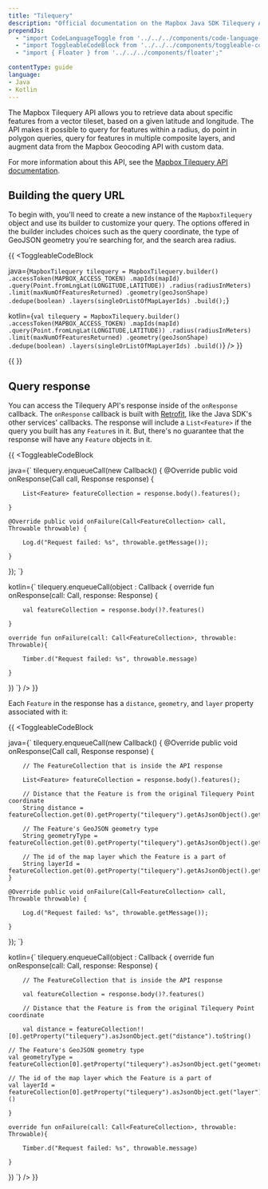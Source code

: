 ```yaml
---
title: "Tilequery"
description: "Official documentation on the Mapbox Java SDK Tilequery API."
prependJs:
  - "import CodeLanguageToggle from '../../../components/code-language-toggle';"
  - "import ToggleableCodeBlock from '../../../components/toggleable-code-block';"
  - "import { Floater } from '../../../components/floater';"

contentType: guide
language:
- Java
- Kotlin
---
```


The Mapbox Tilequery API allows you to retrieve data about specific features from a vector tileset, based on a given latitude and longitude. The API makes it possible to query for features within a radius, do point in polygon queries, query for features in multiple composite layers, and augment data from the Mapbox Geocoding API with custom data.

For more information about this API, see the [Mapbox Tilequery API documentation](https://www.mapbox.com/api-documentation/maps/#tilequery).

## Building the query URL

To begin with, you'll need to create a new instance of the `MapboxTilequery` object and use its builder to customize your query. The options offered in the builder includes choices such as the query coordinate, the type of GeoJSON geometry you're searching for, and the search area radius.

{{
<CodeLanguageToggle id="tilequery-request" />
<ToggleableCodeBlock

java={`
MapboxTilequery tilequery = MapboxTilequery.builder()
	.accessToken(MAPBOX_ACCESS_TOKEN)
	.mapIds(mapId)
	.query(Point.fromLngLat(LONGITUDE,LATITUDE))
	.radius(radiusInMeters)
	.limit(maxNumOfFeaturesReturned)
	.geometry(geoJsonShape)
	.dedupe(boolean)
	.layers(singleOrListOfMapLayerIds)
	.build();
`}

kotlin={`
val tilequery = MapboxTilequery.builder()
	.accessToken(MAPBOX_ACCESS_TOKEN)
	.mapIds(mapId)
	.query(Point.fromLngLat(LONGITUDE,LATITUDE))
	.radius(radiusInMeters)
	.limit(maxNumOfFeaturesReturned)
	.geometry(geoJsonShape)
	.dedupe(boolean)
	.layers(singleOrListOfMapLayerIds)
	.build()
`}
/>
}}

{{
  <Floater
    url="https://www.mapbox.com/help/tilequery-api-playground/"
    title="Tilequery Playground"
    category="playground"
    text="Explore how to use the Tilequery API to retrieve features from vector tiles."
    clear={true}
  />
}}

## Query response

You can access the Tilequery API's response inside of the `onResponse` callback.
The `onResponse` callback is built with [Retrofit](https://square.github.io/retrofit/), like the Java SDK's other services' callbacks. The response will include a `List<Feature>` if the query you built has any `Feature`s in it. But, there's no guarantee that the response will have any `Feature` objects in it.  

{{
<CodeLanguageToggle id="tilequery-response" />
<ToggleableCodeBlock

java={`
tilequery.enqueueCall(new Callback<FeatureCollection>() {
	@Override public void onResponse(Call<FeatureCollection> call, Response<FeatureCollection> response) {

		List<Feature> featureCollection = response.body().features();

	}

	@Override public void onFailure(Call<FeatureCollection> call, Throwable throwable) {

		Log.d("Request failed: %s", throwable.getMessage());

	}
});
`}

kotlin={`
tilequery.enqueueCall(object : Callback<FeatureCollection> {
	override fun onResponse(call: Call<FeatureCollection>, response: Response<FeatureCollection>) {

		val featureCollection = response.body()?.features()

	}

	override fun onFailure(call: Call<FeatureCollection>, throwable: Throwable){

		Timber.d("Request failed: %s", throwable.message)

	}
})
`}
/>
}}

Each `Feature` in the response has a `distance`, `geometry`, and `layer` property associated with it:

{{
<CodeLanguageToggle id="tilequery-feature" />
<ToggleableCodeBlock

java={`
tilequery.enqueueCall(new Callback<FeatureCollection>() {
	@Override public void onResponse(Call<FeatureCollection> call, Response<FeatureCollection> response) {

		// The FeatureCollection that is inside the API response

		List<Feature> featureCollection = response.body().features();

		// Distance that the Feature is from the original Tilequery Point coordinate
		String distance = featureCollection.get(0).getProperty("tilequery").getAsJsonObject().get("distance").toString();

		// The Feature's GeoJSON geometry type     
        String geometryType = featureCollection.get(0).getProperty("tilequery").getAsJsonObject().get("geometry").toString();

        // The id of the map layer which the Feature is a part of        
        String layerId = featureCollection.get(0).getProperty("tilequery").getAsJsonObject().get("layer").toString();
	}

	@Override public void onFailure(Call<FeatureCollection> call, Throwable throwable) {

		Log.d("Request failed: %s", throwable.getMessage());

	}
});
`}

kotlin={`
tilequery.enqueueCall(object : Callback<FeatureCollection> {
	override fun onResponse(call: Call<FeatureCollection>, response: Response<FeatureCollection>) {

		// The FeatureCollection that is inside the API response

		val featureCollection = response.body()?.features()

		// Distance that the Feature is from the original Tilequery Point coordinate

		val distance = featureCollection!![0].getProperty("tilequery").asJsonObject.get("distance").toString()

    // The Feature's GeoJSON geometry type
    val geometryType = featureCollection[0].getProperty("tilequery").asJsonObject.get("geometry").toString()

    // The id of the map layer which the Feature is a part of
    val layerId = featureCollection[0].getProperty("tilequery").asJsonObject.get("layer").toString()()

	}

	override fun onFailure(call: Call<FeatureCollection>, throwable: Throwable){

		Timber.d("Request failed: %s", throwable.message)

	}
})
`}
/>
}}
